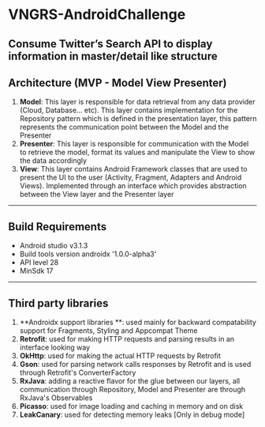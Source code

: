 # VNGRS-AndroidChallenge

Consume Twitter’s Search API to display information in master/detail like structure
------------------------------------------------
Architecture (MVP - Model View Presenter)
------------------------------------------------

 1. **Model**: This layer is responsible for data retrieval from any data provider (Cloud, Database... etc). This layer contains implementation for the Repository pattern which is defined in the presentation layer, this pattern represents the communication point between the Model and the Presenter
 2. **Presenter**: This layer is responsible for communication with the Model to retrieve the model, format its values and manipulate the View to show the data accordingly
 3. **View**: This layer contains Android Framework classes that are used to present the UI to the user (Activity, Fragment, Adapters and Android Views). Implemented through an interface which provides abstraction between the View layer and the Presenter layer

--------------------------
Build Requirements
------------------
- Android studio v3.1.3
- Build tools version androidx '1.0.0-alpha3'
- API level 28
- MinSdk 17


--------------------------
Third party libraries
--------------------------


1. **Androidx support libraries **: used mainly for backward compatability support for Fragments, Styling and Appcompat Theme
2. **Retrofit**: used for making HTTP requests and parsing results in an interface looking way
3. **OkHttp**: used for making the actual HTTP requests by Retrofit
4. **Gson**: used for parsing network calls responses by Retrofit and is used through Retrofit's ConverterFactory
5. **RxJava**: adding a reactive flavor for the glue between our layers, all communication through Repository, Model and Presenter are through RxJava's Observables
6. **Picasso**: used for image loading and caching in memory and on disk
7. **LeakCanary**: used for detecting memory leaks [Only in debug mode]
